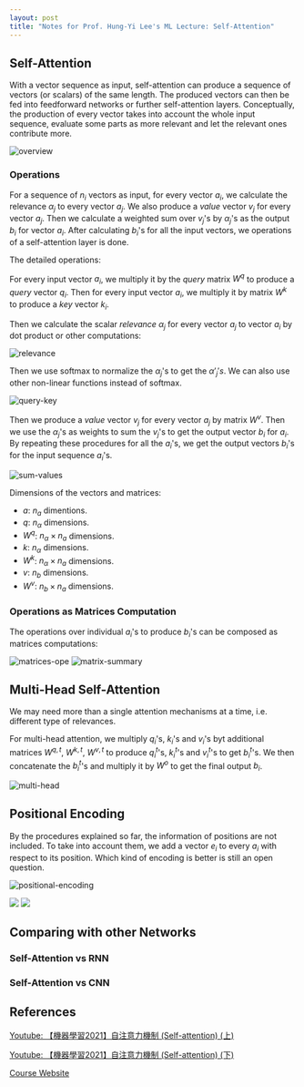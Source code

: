 ```yaml
---
layout: post
title: "Notes for Prof. Hung-Yi Lee's ML Lecture: Self-Attention"
---
```


## Self-Attention

With a vector sequence as input, self-attention can produce a sequence of vectors (or scalars) of the same length. The produced vectors can then be fed into feedforward networks or further self-attention layers. Conceptually, the production of every vector takes into account the whole input sequence, evaluate some parts as more relevant and let the relevant ones contribute more.

![overview](https://baliuzeger.github.io/sjl/assets/images/HYL_ML_attention/overview.png)

### Operations

For a sequence of $n_i$ vectors as input, for every vector $a_{i}$, we calculate the relevance $\alpha_{j}$ to every vector $a_j$. We also produce a *value* vector $v_j$ for every vector $a_j$. Then we calculate a weighted sum over $v_j$'s by $\alpha_{j}$'s as the output $b_i$ for vector $a_i$. After calculating $b_i$'s for all the input vectors, we operations of a self-attention layer is done.

The detailed operations:

For every input vector $a_i$, we multiply it by the *query* matrix $W^q$ to produce a *query* vector $q_i$. Then for every input vector $a_i$, we multiply it by matrix $W^k$ to produce a *key* vector $k_i$.

Then we calculate the scalar *relevance* $\alpha_{j}$ for every vector $a_j$ to vector $a_i$ by dot product or other computations:

![relevance](https://baliuzeger.github.io/sjl/assets/images/HYL_ML_attention/relevance.png)

Then we use softmax to normalize the $\alpha_{j}$'s to get the $\alpha'_{j}'s$. We can also use other non-linear functions instead of softmax.

![query-key](https://baliuzeger.github.io/sjl/assets/images/HYL_ML_attention/query-key.png)

Then we produce a *value* vector $v_j$ for every vector $a_j$ by matrix $W^v$. Then we use the $\alpha_{j}$'s as weights to sum the $v_j$'s to get the output vector $b_i$ for $a_i$. By repeating these procedures for all the $a_i$'s, we get the output vectors $b_i$'s for the input sequence $a_i$'s.

![sum-values](https://baliuzeger.github.io/sjl/assets/images/HYL_ML_attention/sum-values.png)

Dimensions of the vectors and matrices:
- $a$: $n_a$ dimentions.
- $q$: $n_{\alpha}$ dimensions.
- $W^q$: $n_{\alpha} \times n_{a}$ dimensions.
- $k$: $n_{\alpha}$ dimensions.
- $W^k$: $n_{\alpha} \times n_{a}$ dimensions.
- $v$: $n_b$ dimensions.
- $W^v$: $n_{b} \times n_{a}$ dimensions.

### Operations as Matrices Computation

The operations over individual $a_i$'s to produce $b_i$'s can be composed as matrices computations:

![matrices-ope](https://baliuzeger.github.io/sjl/assets/images/HYL_ML_attention/matrices-ope.png)
![matrix-summary](https://baliuzeger.github.io/sjl/assets/images/HYL_ML_attention/matrix-summary.png)

## Multi-Head Self-Attention

We may need more than a single attention mechanisms at a time, i.e. different type of relevances.

For multi-head attention, we multiply $q_i$'s, $k_i$'s and $v_i$'s byt additional matrices $W^{q,t}$, $W^{k,t}$, $W^{v,t}$ to produce $q^t_i$'s, $k^t_i$'s and $v^t_i$'s to get $b^t_i$'s. We then concatenate the $b^t_i$'s and multiply it by $W^o$ to get the final output $b_i$.

![multi-head](https://baliuzeger.github.io/sjl/assets/images/HYL_ML_attention/multi-head.png)

## Positional Encoding

By the procedures explained so far, the information of positions are not included. To take into account them, we add a vector $e_i$ to every $a_i$ with respect to its position. Which kind of encoding is better is still an open question.

![positional-encoding](https://baliuzeger.github.io/sjl/assets/images/HYL_ML_attention/positional-encoding.png)


![](https://baliuzeger.github.io/sjl/assets/images/HYL_ML_attention/.png)
![](https://baliuzeger.github.io/sjl/assets/images/HYL_ML_attention/.png)

## Comparing with other Networks

### Self-Attention vs RNN

### Self-Attention vs CNN

## References

[Youtube: 【機器學習2021】自注意力機制 (Self-attention) (上)](https://youtu.be/hYdO9CscNes)

[Youtube: 【機器學習2021】自注意力機制 (Self-attention) (下)](https://youtu.be/gmsMY5kc-zw)

[Course Website](https://speech.ee.ntu.edu.tw/~hylee/ml/2021-spring.php)
